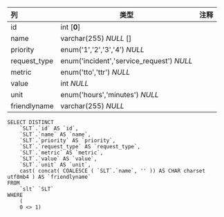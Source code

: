 | 列           | 类型                                      | 注释 |
| :----------- | ----------------------------------------- | ---- |
| id           | int [**0**]                               |      |
| name         | varchar(255) *NULL* []                    |      |
| priority     | enum('1','2','3','4') *NULL*              |      |
| request_type | enum('incident','service_request') *NULL* |      |
| metric       | enum('tto','ttr') *NULL*                  |      |
| value        | int *NULL*                                |      |
| unit         | enum('hours','minutes') *NULL*            |      |
| friendlyname | varchar(255) *NULL*                       |      |

```
SELECT DISTINCT
	`SLT`.`id` AS `id`,
	`SLT`.`name` AS `name`,
	`SLT`.`priority` AS `priority`,
	`SLT`.`request_type` AS `request_type`,
	`SLT`.`metric` AS `metric`,
	`SLT`.`value` AS `value`,
	`SLT`.`unit` AS `unit`,
	cast( concat( COALESCE ( `SLT`.`name`, '' )) AS CHAR charset utf8mb4 ) AS `friendlyname` 
FROM
	`slt` `SLT` 
WHERE
	(
	0 <> 1)
```

